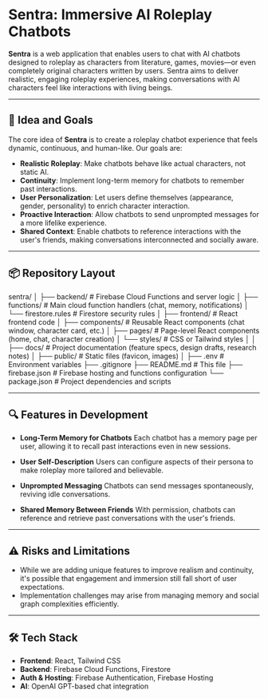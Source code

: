 # Sentra: Immersive AI Roleplay Chatbots

**Sentra** is a web application that enables users to chat with AI chatbots designed to roleplay as characters from literature, games, movies—or even completely original characters written by users. Sentra aims to deliver realistic, engaging roleplay experiences, making conversations with AI characters feel like interactions with living beings.

---

## 🚀 Idea and Goals

The core idea of **Sentra** is to create a roleplay chatbot experience that feels dynamic, continuous, and human-like. Our goals are:

- **Realistic Roleplay**: Make chatbots behave like actual characters, not static AI.
- **Continuity**: Implement long-term memory for chatbots to remember past interactions.
- **User Personalization**: Let users define themselves (appearance, gender, personality) to enrich character interaction.
- **Proactive Interaction**: Allow chatbots to send unprompted messages for a more lifelike experience.
- **Shared Context**: Enable chatbots to reference interactions with the user's friends, making conversations interconnected and socially aware.

---

## 📦 Repository Layout

sentra/
│
├── backend/                    # Firebase Cloud Functions and server logic
│   ├── functions/             # Main cloud function handlers (chat, memory, notifications)
│   └── firestore.rules        # Firestore security rules
│
├── frontend/                   # React frontend code
│   ├── components/            # Reusable React components (chat window, character card, etc.)
│   ├── pages/                 # Page-level React components (home, chat, character creation)
│   └── styles/                # CSS or Tailwind styles
│
│
├── docs/                       # Project documentation (feature specs, design drafts, research notes)
│
├── public/                     # Static files (favicon, images)
│
├── .env                        # Environment variables
├── .gitignore
├── README.md                   # This file
├── firebase.json               # Firebase hosting and functions configuration
└── package.json                # Project dependencies and scripts

---

## 🔍 Features in Development

- **Long-Term Memory for Chatbots**
  Each chatbot has a memory page per user, allowing it to recall past interactions even in new sessions.

- **User Self-Description**
  Users can configure aspects of their persona to make roleplay more tailored and believable.

- **Unprompted Messaging**
  Chatbots can send messages spontaneously, reviving idle conversations.

- **Shared Memory Between Friends**
  With permission, chatbots can reference and retrieve past conversations with the user's friends.

---

## ⚠️ Risks and Limitations

- While we are adding unique features to improve realism and continuity, it's possible that engagement and immersion still fall short of user expectations.
- Implementation challenges may arise from managing memory and social graph complexities efficiently.

---

## 🛠️ Tech Stack

- **Frontend**: React, Tailwind CSS
- **Backend**: Firebase Cloud Functions, Firestore
- **Auth & Hosting**: Firebase Authentication, Firebase Hosting
- **AI**: OpenAI GPT-based chat integration